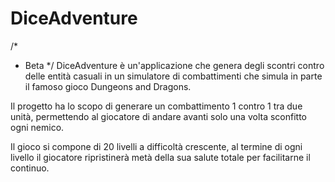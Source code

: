 # DiceAdventure
/*
 * Beta
 */
DiceAdventure è un'applicazione che genera degli scontri contro delle entità casuali in un simulatore di combattimenti che simula in parte il famoso gioco Dungeons and Dragons.

Il progetto ha lo scopo di generare un combattimento 1 contro 1 tra due unità, permettendo al giocatore di andare avanti solo una volta sconfitto ogni nemico.

Il gioco si compone di 20 livelli a difficoltà crescente, al termine di ogni livello il giocatore ripristinerà metà della sua salute totale per facilitarne il continuo.
